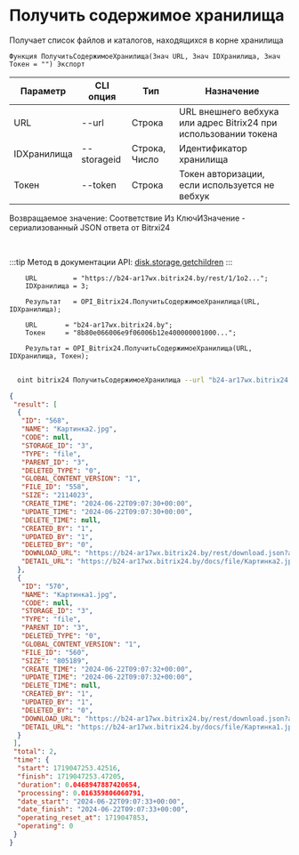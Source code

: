 ﻿---
sidebar_position: 5
---

# Получить содержимое хранилища
 Получает список файлов и каталогов, находящихся в корне хранилища



`Функция ПолучитьСодержимоеХранилища(Знач URL, Знач IDХранилища, Знач Токен = "") Экспорт`

  | Параметр | CLI опция | Тип | Назначение |
  |-|-|-|-|
  | URL | --url | Строка | URL внешнего вебхука или адрес Bitrix24 при использовании токена |
  | IDХранилища | --storageid | Строка, Число | Идентификатор хранилища |
  | Токен | --token | Строка | Токен авторизации, если используется не вебхук |

  
  Возвращаемое значение:   Соответствие Из КлючИЗначение - сериализованный JSON ответа от Bitrxi24

<br/>

:::tip
Метод в документации API: [disk.storage.getchildren](https://dev.1c-bitrix.ru/rest_help/disk/storage/disk_storage_getchildren.php)
:::
<br/>


```bsl title="Пример кода"
    URL         = "https://b24-ar17wx.bitrix24.by/rest/1/1o2...";
    IDХранилища = 3;

    Результат   = OPI_Bitrix24.ПолучитьСодержимоеХранилища(URL, IDХранилища);

    URL       = "b24-ar17wx.bitrix24.by";
    Токен     = "8b80e066006e9f06006b12e400000001000...";

    Результат = OPI_Bitrix24.ПолучитьСодержимоеХранилища(URL, IDХранилища, Токен);
```



```sh title="Пример команды CLI"
    
  oint bitrix24 ПолучитьСодержимоеХранилища --url "b24-ar17wx.bitrix24.by" --storageid %storageid% --token "b9df7366006e9f06006b12e400000001000..."

```

```json title="Результат"
{
 "result": [
  {
   "ID": "568",
   "NAME": "Картинка2.jpg",
   "CODE": null,
   "STORAGE_ID": "3",
   "TYPE": "file",
   "PARENT_ID": "3",
   "DELETED_TYPE": "0",
   "GLOBAL_CONTENT_VERSION": "1",
   "FILE_ID": "558",
   "SIZE": "2114023",
   "CREATE_TIME": "2024-06-22T09:07:30+00:00",
   "UPDATE_TIME": "2024-06-22T09:07:30+00:00",
   "DELETE_TIME": null,
   "CREATED_BY": "1",
   "UPDATED_BY": "1",
   "DELETED_BY": "0",
   "DOWNLOAD_URL": "https://b24-ar17wx.bitrix24.by/rest/download.json?auth=efa17666006e9f06006b12e400000001000007b2f26f9898812ad669fd7da83d478d1a&token=disk%7CaWQ9NTY4Jl89NnBxNndlcmpudjQwY0tHNnZhdVN2VHZ2TTYwSmFFSXA%3D%7CImRvd25sb2FkfGRpc2t8YVdROU5UWTRKbDg5Tm5CeE5uZGxjbXB1ZGpRd1kwdEhOblpoZFZOMlZIWjJUVFl3U21GRlNYQT18ZWZhMTc2NjYwMDZlOWYwNjAwNmIxMmU0MDAwMDAwMDEwMDAwMDdiMmYyNmY5ODk4ODEyYWQ2NjlmZDdkYTgzZDQ3OGQxYSI%3D.qSfz7Ap6RM8nwlRRrw4lqlYcNQoHQJMcdzSbvlLHw60%3D",
   "DETAIL_URL": "https://b24-ar17wx.bitrix24.by/docs/file/Картинка2.jpg"
  },
  {
   "ID": "570",
   "NAME": "Картинка1.jpg",
   "CODE": null,
   "STORAGE_ID": "3",
   "TYPE": "file",
   "PARENT_ID": "3",
   "DELETED_TYPE": "0",
   "GLOBAL_CONTENT_VERSION": "1",
   "FILE_ID": "560",
   "SIZE": "805189",
   "CREATE_TIME": "2024-06-22T09:07:32+00:00",
   "UPDATE_TIME": "2024-06-22T09:07:32+00:00",
   "DELETE_TIME": null,
   "CREATED_BY": "1",
   "UPDATED_BY": "1",
   "DELETED_BY": "0",
   "DOWNLOAD_URL": "https://b24-ar17wx.bitrix24.by/rest/download.json?auth=efa17666006e9f06006b12e400000001000007b2f26f9898812ad669fd7da83d478d1a&token=disk%7CaWQ9NTcwJl89SmpkOWlyMGpwS1N1TEI1aWxIWWxtU0JtTllsT1BoNVI%3D%7CImRvd25sb2FkfGRpc2t8YVdROU5UY3dKbDg5U21wa09XbHlNR3B3UzFOMVRFSTFhV3hJV1d4dFUwSnRUbGxzVDFCb05WST18ZWZhMTc2NjYwMDZlOWYwNjAwNmIxMmU0MDAwMDAwMDEwMDAwMDdiMmYyNmY5ODk4ODEyYWQ2NjlmZDdkYTgzZDQ3OGQxYSI%3D.X8XQ3FtYG30XrOGGxoO1p%2FXistiComyxQei37Xh%2B%2FIM%3D",
   "DETAIL_URL": "https://b24-ar17wx.bitrix24.by/docs/file/Картинка1.jpg"
  }
 ],
 "total": 2,
 "time": {
  "start": 1719047253.42516,
  "finish": 1719047253.47205,
  "duration": 0.0468947887420654,
  "processing": 0.016359806060791,
  "date_start": "2024-06-22T09:07:33+00:00",
  "date_finish": "2024-06-22T09:07:33+00:00",
  "operating_reset_at": 1719047853,
  "operating": 0
 }
}
```
